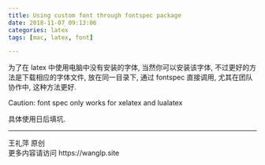 ```yaml
---
title: Using custom font through fontspec package
date: 2018-11-07 09:13:06
categories: latex
tags: [mac, latex, font]

---
```


为了在 latex 中使用电脑中没有安装的字体, 当然你可以安装该字体, 不过更好的方法是下载相应的字体文件, 放在同一目录下, 通过 fontspec 直接调用, 尤其在团队协作中, 这种方法更好. 

Caution: font spec only works for xelatex and lualatex



<!-- more -->

具体使用日后填坑.



<hr>
 王礼萍  原创<br>
 更多内容请访问 https://wanglp.site <br>